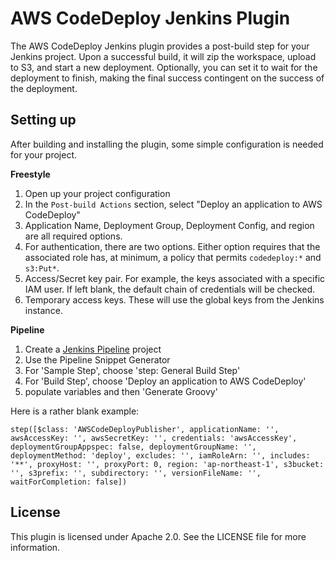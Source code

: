AWS CodeDeploy Jenkins Plugin
=============================

The AWS CodeDeploy Jenkins plugin provides a post-build step for your Jenkins
project. Upon a successful build, it will zip the workspace, upload to S3, and
start a new deployment. Optionally, you can set it to wait for the deployment to
finish, making the final success contingent on the success of the deployment.

Setting up
----------

After building and installing the plugin, some simple configuration is needed
for your project. 

**Freestyle**

1. Open up your project configuration
1. In the `Post-build Actions` section, select "Deploy an application to AWS
CodeDeploy"
1. Application Name, Deployment Group, Deployment Config, and region are all
required options.
1. For authentication, there are two options. Either option requires that the
associated role has, at minimum, a policy that permits `codedeploy:*` and
`s3:Put*`.
  1. Access/Secret key pair. For example, the keys associated with a specific
  IAM user. If left blank, the default chain of credentials will be checked.
  1. Temporary access keys. These will use the global keys from the Jenkins
  instance.

**Pipeline**

1.  Create a [Jenkins Pipeline](https://wiki.jenkins-ci.org/display/JENKINS/Pipeline+Plugin) project
1.  Use the Pipeline Snippet Generator
1.  For 'Sample Step', choose 'step: General Build Step'
1.  For 'Build Step', choose 'Deploy an application to AWS CodeDeploy'
1.  populate variables and then 'Generate Groovy'

Here is a rather blank example:

	step([$class: 'AWSCodeDeployPublisher', applicationName: '', awsAccessKey: '', awsSecretKey: '', credentials: 'awsAccessKey', deploymentGroupAppspec: false, deploymentGroupName: '', deploymentMethod: 'deploy', excludes: '', iamRoleArn: '', includes: '**', proxyHost: '', proxyPort: 0, region: 'ap-northeast-1', s3bucket: '', s3prefix: '', subdirectory: '', versionFileName: '', waitForCompletion: false])

License
-------

This plugin is licensed under Apache 2.0. See the LICENSE file for more information.